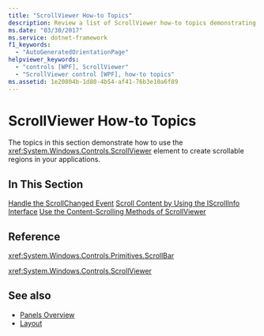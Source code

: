 ```yaml
---
title: "ScrollViewer How-to Topics"
description: Review a list of ScrollViewer how-to topics demonstrating how to use the ScrollViewer element to create scrollable regions in your applications.
ms.date: "03/30/2017"
ms.service: dotnet-framework
f1_keywords: 
  - "AutoGeneratedOrientationPage"
helpviewer_keywords: 
  - "controls [WPF], ScrollViewer"
  - "ScrollViewer control [WPF], how-to topics"
ms.assetid: 1e20804b-1d80-4b54-af41-76b3e10a6f89
---
```

# ScrollViewer How-to Topics

The topics in this section demonstrate how to use the <xref:System.Windows.Controls.ScrollViewer> element to create scrollable regions in your applications.

## In This Section

[Handle the ScrollChanged Event](how-to-handle-the-scrollchanged-event.md)
[Scroll Content by Using the IScrollInfo Interface](how-to-scroll-content-by-using-the-iscrollinfo-interface.md)
[Use the Content-Scrolling Methods of ScrollViewer](how-to-use-the-content-scrolling-methods-of-scrollviewer.md)

## Reference

<xref:System.Windows.Controls.Primitives.ScrollBar>

<xref:System.Windows.Controls.ScrollViewer>

## See also

- [Panels Overview](panels-overview.md)
- [Layout](../advanced/layout.md)
